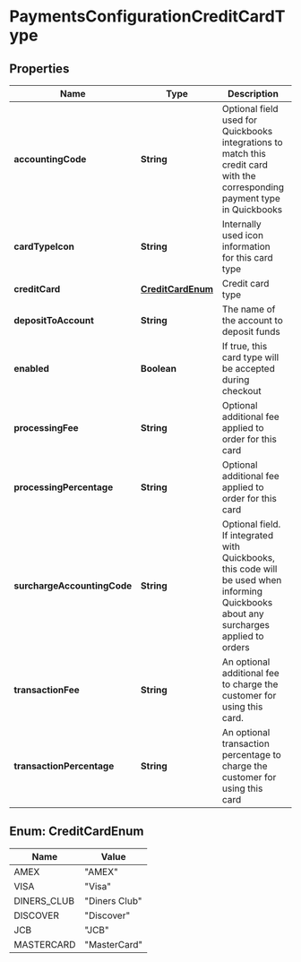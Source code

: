 
# PaymentsConfigurationCreditCardType

## Properties
Name | Type | Description | Notes
------------ | ------------- | ------------- | -------------
**accountingCode** | **String** | Optional field used for Quickbooks integrations to match this credit card with the corresponding payment type in Quickbooks |  [optional]
**cardTypeIcon** | **String** | Internally used icon information for this card type |  [optional]
**creditCard** | [**CreditCardEnum**](#CreditCardEnum) | Credit card type |  [optional]
**depositToAccount** | **String** | The name of the account to deposit funds |  [optional]
**enabled** | **Boolean** | If true, this card type will be accepted during checkout |  [optional]
**processingFee** | **String** | Optional additional fee applied to order for this card |  [optional]
**processingPercentage** | **String** | Optional additional fee applied to order for this card |  [optional]
**surchargeAccountingCode** | **String** | Optional field. If integrated with Quickbooks, this code will be used when informing Quickbooks about any surcharges applied to orders |  [optional]
**transactionFee** | **String** | An optional additional fee to charge the customer for using this card. |  [optional]
**transactionPercentage** | **String** | An optional transaction percentage to charge the customer for using this card |  [optional]


<a name="CreditCardEnum"></a>
## Enum: CreditCardEnum
Name | Value
---- | -----
AMEX | &quot;AMEX&quot;
VISA | &quot;Visa&quot;
DINERS_CLUB | &quot;Diners Club&quot;
DISCOVER | &quot;Discover&quot;
JCB | &quot;JCB&quot;
MASTERCARD | &quot;MasterCard&quot;



